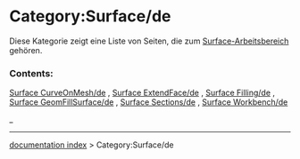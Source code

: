 # Category:Surface/de
Diese Kategorie zeigt eine Liste von Seiten, die zum [Surface-Arbeitsbereich](Surface_Workbench/de.md) gehören.

### Contents:

[Surface CurveOnMesh/de](Surface_CurveOnMesh/de.md) , [Surface ExtendFace/de](Surface_ExtendFace/de.md) , [Surface Filling/de](Surface_Filling/de.md) , [Surface GeomFillSurface/de](Surface_GeomFillSurface/de.md) , [Surface Sections/de](Surface_Sections/de.md) , [Surface Workbench/de](Surface_Workbench/de.md)

_

---
[documentation index](../README.md) > Category:Surface/de
